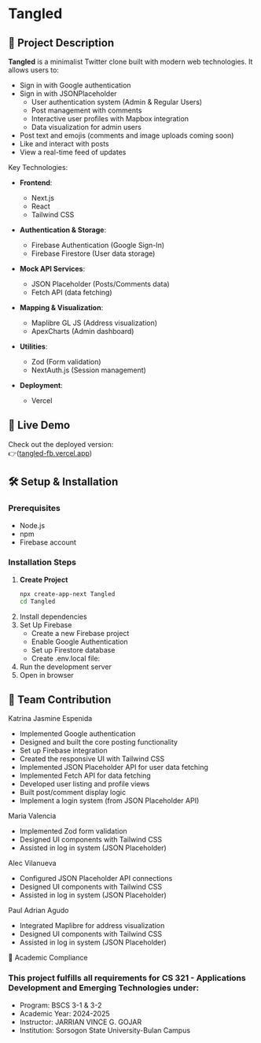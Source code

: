 # Tangled 

## 📝 Project Description
**Tangled** is a minimalist Twitter clone built with modern web technologies. It allows users to:
- Sign in with Google authentication
- Sign in with JSONPlaceholder
  - User authentication system (Admin & Regular Users)
  - Post management with comments
  - Interactive user profiles with Mapbox integration
  - Data visualization for admin users
- Post text and emojis (comments and image uploads coming soon)
- Like and interact with posts
- View a real-time feed of updates

Key Technologies:
- **Frontend**:
  - Next.js
  - React
  - Tailwind CSS
    
- **Authentication & Storage**:
  - Firebase Authentication (Google Sign-In)
  - Firebase Firestore (User data storage)

- **Mock API Services**:
  - JSON Placeholder (Posts/Comments data)
  - Fetch API (data fetching)

- **Mapping & Visualization**:
  - Maplibre GL JS (Address visualization)
  - ApexCharts (Admin dashboard)

- **Utilities**:
  - Zod (Form validation)
  - NextAuth.js (Session management)

- **Deployment**:
  - Vercel

## 🚀 Live Demo
Check out the deployed version:  
👉([tangled-fb.vercel.app](https://tangled-fb.vercel.app/)) <!-- Replace with your actual URL -->

## 🛠 Setup & Installation

### Prerequisites
- Node.js
- npm
- Firebase account

### Installation Steps
1. **Create Project**
   ```bash
   npx create-app-next Tangled
   cd Tangled
2. Install dependencies
3. Set Up Firebase
   - Create a new Firebase project
   - Enable Google Authentication
   - Set up Firestore database
   - Create .env.local file:
5. Run the development server
6. Open in browser

## 👥 Team Contribution

Katrina Jasmine Espenida
 - Implemented Google authentication
 - Designed and built the core posting functionality
 - Set up Firebase integration
 - Created the responsive UI with Tailwind CSS
 - Implemented JSON Placeholder API for user data fetching
 - Implemented Fetch API for data fetching
 - Developed user listing and profile views
 - Built post/comment display logic
 - Implement a login system (from JSON Placeholder API)

Maria Valencia
 - Implemented Zod form validation
 - Designed UI components with Tailwind CSS
 - Assisted in log in system (JSON Placeholder)

Alec Vilanueva
 - Configured JSON Placeholder API connections
 - Designed UI components with Tailwind CSS
 - Assisted in log in system (JSON Placeholder)

Paul Adrian Agudo
 - Integrated Maplibre for address visualization
 - Designed UI components with Tailwind CSS
 - Assisted in log in system (JSON Placeholder)


 📄 Academic Compliance
### This project fulfills all requirements for CS 321 - Applications Development and Emerging Technologies under:

- Program: BSCS 3-1 & 3-2
- Academic Year: 2024-2025
- Instructor: JARRIAN VINCE G. GOJAR
- Institution: Sorsogon State University-Bulan Campus

